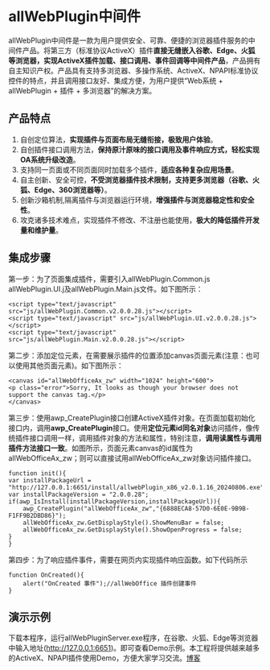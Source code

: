# allWebPlugin中间件
allWebPlugin中间件是一款为用户提供安全、可靠、便捷的浏览器插件服务的中间件产品。将第三方（标准协议ActiveX）插件**直接无缝嵌入谷歌、Edge、火狐等浏览器，实现ActiveX插件加载、接口调用、事件回调等中间件产品**，产品拥有自主知识产权。产品具有支持多浏览器、多操作系统、ActiveX、NPAPI标准协议控件的特点，并且调用接口友好、集成方便，为用户提供“Web系统 + allWebPlugin + 插件 + 多浏览器”的解决方案。
## 产品特点
1. 自创定位算法，**实现插件与页面布局无缝衔接，极致用户体验**。
2. 自创插件接口调用方法，**保持原汁原味的接口调用及事件响应方式，轻松实现OA系统升级改造**。
3. 支持同一页面或不同页面同时加载多个插件，**适应各种复杂应用场景**。
4. 自主创新、安全可控，**不受浏览器插件技术限制，支持更多浏览器（谷歌、火狐、Edge、360浏览器等）**。
5. 创新沙箱机制,隔离插件与浏览器运行环境，**增强插件与浏览器稳定性和安全性**。
6. 攻克诸多技术难点，实现插件不修改、不注册也能使用，**极大的降低插件开发量和维护量**。
## 集成步骤
​第一步：为了页面集成插件，需要引入allWebPlugin.Common.js allWebPlugin.UI.j及allWebPlugin.Main.js文件。如下图所示：
```
<script type="text/javascript" src="js/allWebPlugin.Common.v2.0.0.28.js"></script>
<script type="text/javascript" src="js/allWebPlugin.UI.v2.0.0.28.js"></script>
<script type="text/javascript" src="js/allWebPlugin.Main.v2.0.0.28.js"></script>
```	
第二步：添加定位元素，在需要展示插件的位置添加canvas页面元素(注意：也可以使用其他页面元素)。如下图所示：
```
<canvas id="allWebOfficeAx_zw" width="1024" height="600">
<p class="error">Sorry, It looks as though your browser does not support the canvas tag.</p>
</canvas>
```

第三步：使用awp_CreatePlugin接口创建ActiveX插件对象。在页面加载初始化接口内，调用**awp_CreatePlugin**接口。使用**定位元素id同名对象**访问插件，像传统插件接口调用一样，调用插件对象的方法和属性，特别注意，**调用读属性与调用插件方法接口一致**。如图所示，页面元素canvas的id属性为allWebOfficeAx_zw；则可以直接试用allWebOfficeAx_zw对象访问插件接口。
```
function init(){
var installPackageUrl = "http://127.0.0.1:6651/install/allwebPlugin_x86_v2.0.1.16_20240806.exe";
var installPackageVersion = "2.0.0.28";	
if(awp_IsInstall(installPackageVersion,installPackageUrl)){
    awp_CreatePlugin("allWebOfficeAx_zw","{6888ECA8-57D0-6E0E-9B9B-F1FF9B2DBD86}");
	allWebOfficeAx_zw.GetDisplayStyle().ShowMenuBar = false;
	allWebOfficeAx_zw.GetDisplayStyle().ShowOpenProgress = false;
}
}
```
第四步：为了响应插件事件，需要在网页内实现插件响应函数。如下代码所示
```
function OnCreated(){
	alert("OnCreated 事件");//allWebOffice 插件创建事件
}
```
## 演示示例
下载本程序，运行allWebPluginServer.exe程序，在谷歌、火狐、Edge等浏览器中输入地址(http://127.0.0.1:6651)。即可查看Demo示例。本工程将提供越来越多的ActiveX、NPAPI插件使用Demo，方便大家学习交流。[博客](https://blog.csdn.net/yunkaipx) 


​
